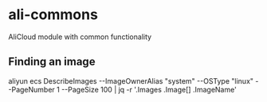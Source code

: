 # ali-commons
AliCloud module with common functionality

## Finding an image

aliyun ecs DescribeImages --ImageOwnerAlias "system" --OSType "linux" --PageNumber 1 --PageSize 100 | jq -r '.Images .Image[] .ImageName'
